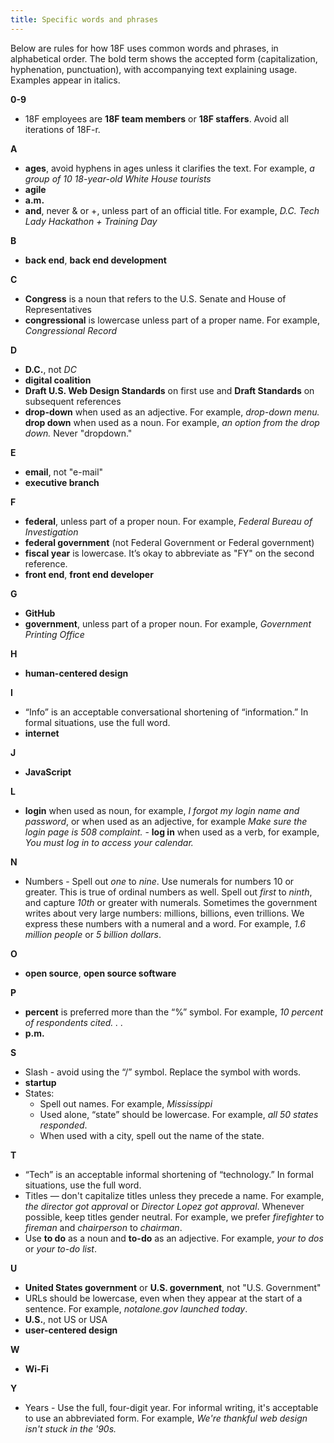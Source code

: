 ```yaml
---
title: Specific words and phrases
---
```

Below are rules for how 18F uses common words and phrases, in alphabetical order. The bold term shows the accepted form (capitalization, hyphenation, punctuation), with accompanying text explaining usage. Examples appear in italics.

**0-9**

- 18F employees are **18F team members** or **18F staffers**. Avoid all iterations of 18F-r.

**A**

- **ages**, avoid hyphens in ages unless it clarifies the text. For example, _a group of 10 18-year-old White House tourists_
- **agile**
- **a.m.**
- **and**, never & or +, unless part of an official title. For example, *D.C. Tech Lady Hackathon + Training Day*

**B**

- **back end**, **back end development**

**C**

- **Congress** is a noun that refers to the U.S. Senate and House of Representatives
- **congressional** is lowercase unless part of a proper name. For example, *Congressional Record*


**D**

- **D.C.**, not _DC_
- **digital coalition**
- **Draft U.S. Web Design Standards** on first use and **Draft Standards** on subsequent references
- **drop-down** when used as an adjective. For example, *drop-down menu.* **drop down** when used as a noun. For example, *an option from the drop down.* Never "dropdown."

**E**

- **email**, not "e-mail"
- **executive branch**

**F**

- **federal**, unless part of a proper noun. For example, *Federal Bureau of Investigation*
- **federal government** (not Federal Government or Federal government)
- **fiscal year** is lowercase. It’s okay to abbreviate as "FY" on the second reference.
- **front end**, **front end developer**

**G**

- **GitHub**
- **government**, unless part of a proper noun. For example, *Government Printing Office*

**H**

- **human-centered design**

**I**

- “Info” is an acceptable conversational shortening of “information.” In formal situations, use the full word.
- **internet**

**J**

- **JavaScript**

**L**

- **login** when used as noun, for example, *I forgot my login name and password*, or when used as an adjective, for example *Make sure the login page is 508 complaint.*
      - **log in** when used as a verb, for example, *You must log in to access your calendar.*

**N**

- Numbers - Spell out *one* to *nine*. Use numerals for numbers 10 or greater. This is true of ordinal numbers as well. Spell out *first* to *ninth*, and capture *10th* or greater with numerals. Sometimes the government writes about very large numbers: millions, billions, even trillions. We express these numbers with a numeral and a word. For example, *1.6 million people* or *5 billion dollars*.

**O**

- **open source**, **open source software**

**P**

- **percent** is preferred more than the “%” symbol. For example, *10 percent of respondents cited. . .*
- **p.m.**

**S**

- Slash - avoid using the “/” symbol. Replace the symbol with words.
- **startup**
-  States:
    -   Spell out names. For example, *Mississippi*
    -   Used alone, “state” should be lowercase. For example, *all 50 states responded*.
    -   When used with a city, spell out the name of the state.

**T**

- “Tech” is an acceptable informal shortening of “technology.” In formal situations, use the full word.
- Titles — don't capitalize titles unless they precede a name. For example, *the director got approval* or *Director Lopez got approval*. Whenever possible, keep titles gender neutral. For example, we prefer *firefighter* to *fireman* and *chairperson* to *chairman*.
- Use **to do** as a noun and **to-do** as an adjective. For example, *your to dos* or *your to-do list*.

**U**

- **United States government** or **U.S. government**, not "U.S. Government"
- URLs should be lowercase, even when they appear at the start of a sentence. For example, *notalone.gov launched today*.
- **U.S.**, not US or USA
- **user-centered design**

**W**

-  **Wi-Fi**

**Y**

- Years - Use the full, four-digit year. For informal writing, it's acceptable to use an abbreviated form. For example, *We're thankful web design isn't stuck in the '90s.*

